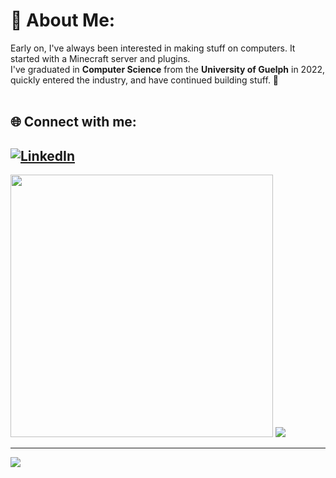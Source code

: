 # 💫 About Me:
Early on, I've always been interested in making stuff on computers. It started with a Minecraft server and plugins.<br>I've graduated in <b>Computer Science</b> from the <b>University of Guelph</b> in 2022, quickly entered the industry, and have continued building stuff. 🙌<br><br>


## 🌐 Connect with me:
[![LinkedIn](https://img.shields.io/badge/LinkedIn-%230077B5.svg?logo=linkedin&logoColor=white)](https://linkedin.com/in/gevinm) 
 <br>
 ---
<!--![](https://github-readme-stats.vercel.app/api?username=gmadharh&theme=tokyonight&hide_border=false&include_all_commits=false&count_private=false)<br/>-->
<p>
 <img src="https://github-readme-streak-stats.herokuapp.com/?user=gmadharh&theme=tokyonight&hide_border=false" width="420px" />
 <img src="https://github-readme-stats.vercel.app/api/top-langs/?username=gmadharh&theme=tokyonight&hide_border=false&hide=java&include_all_commits=false&count_private=false&layout=compact" />
</p>


---
[![](https://visitcount.itsvg.in/api?id=gmadharh&icon=0&color=0)](https://visitcount.itsvg.in)
